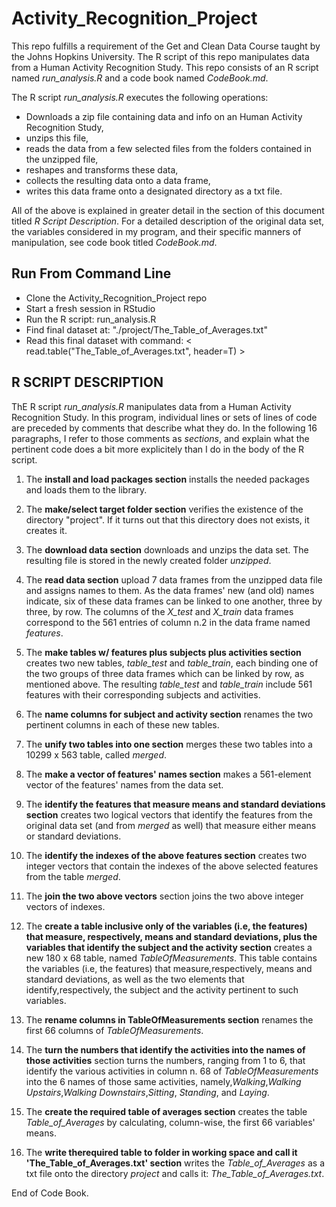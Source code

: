 # Activity_Recognition_Project
This repo fulfills a requirement of the Get and Clean Data Course taught by the Johns Hopkins University. The R script of this repo manipulates data from a Human Activity Recognition Study.
This repo consists of an R script named *run_analysis.R* and a code book named 
*CodeBook.md*.

The R script *run_analysis.R* executes the following operations:

* Downloads a zip file containing data and info on an Human Activity Recognition Study, 
* unzips this file, 
* reads the data from a few selected files from the folders contained in the unzipped
file, 
* reshapes and transforms these data, 
* collects the resulting data onto a data frame, 
* writes this data frame onto a designated directory as a txt file.

All of the above is explained in greater detail in the section of this document titled *R Script Description*. 
For a detailed description of the original data set, the variables considered in my program, and their specific manners of manipulation, see code book titled *CodeBook.md*.

## Run From Command Line

* Clone the Activity_Recognition_Project repo
* Start a fresh session in RStudio
* Run the R script: run_analysis.R
* Find final dataset at: "./project/The_Table_of_Averages.txt"
* Read this final dataset with command: < read.table("The_Table_of_Averages.txt", header=T) >

## R SCRIPT DESCRIPTION

ThE R script *run_analysis.R* manipulates data from a Human Activity Recognition Study.
In this program, individual lines or sets of lines of code are preceded by comments 
that describe what they do. In the following 16 paragraphs, I refer to those comments 
as *sections*, and explain what the pertinent code does a bit more explicitely than 
I do in the body of the R script.

1. The **install and load packages section** installs the needed packages and loads them to 
the library.

2. The **make/select target folder section** verifies the existence of the directory 
"project". If it turns out that this directory does not exists, it creates it.
 
3. The **download data section** downloads and unzips the data set. The resulting file
is stored in the newly created folder *unzipped*.
 
4. The **read data section** upload 7 data frames from the unzipped data file and 
assigns names to them. As the data frames' new (and old) names indicate, six of these
data frames can be linked to one another, three by three, by row. The columns of the 
*X_test* and *X_train* data frames correspond to the 561 entries of column n.2 in 
the data frame named *features*.

5. The **make tables w/ features plus subjects plus activities section** creates two 
new tables, *table_test* and *table_train*, each binding one of the two groups of 
three data frames which can be linked by row, as mentioned above. The resulting 
*table_test* and *table_train* include 561 features with their corresponding subjects 
and activities.

6. The **name columns for subject and activity section** renames the two pertinent 
columns in each of these new tables.

7. The **unify two tables into one section** merges these two tables into a 
10299 x 563 table, called *merged*.

8. The **make a vector of features' names section** makes a 561-element vector of 
the features' names from the data set.

9. The **identify the features that measure means and standard deviations section** 
creates two logical vectors that identify the features from the original data set 
(and from *merged* as well) that measure either means or standard deviations.

10. The **identify the indexes of the above features section** creates two integer 
vectors that contain  the indexes of the above selected features from the table 
*merged*.

11. The **join the two above vectors** section joins the two above integer vectors 
of indexes.

12. The **create a table inclusive only of the variables (i.e, the features) that 
measure, respectively, means and standard deviations, plus the variables that identify the 
subject and the activity section** creates a new 180 x 68 table, named 
*TableOfMeasurements*. This table contains the variables (i.e, the features) that 
measure,respectively, means and standard deviations, as well as the two elements that 
identify,respectively, the subject and the activity pertinent to such variables.

13. The **rename columns in TableOfMeasurements section** renames the first 66 
columns of *TableOfMeasurements*. 

14. The **turn the numbers that identify the activities into the  names of those 
activities** section turns the numbers, ranging from 1 to 6, that identify the various 
activities in column n. 68 of *TableOfMeasurements* into the 6 names of those same 
activities, namely,*Walking*,*Walking Upstairs*,*Walking Downstairs*,*Sitting*,
*Standing*, and *Laying*.

15. The **create the required table of averages section** creates the table 
*Table_of_Averages* by calculating, column-wise, the first 66 variables' means.

16. The **write therequired table to folder in working space and call it 
'The_Table_of_Averages.txt' section** writes the *Table_of_Averages* as a 
txt file onto the directory *project* and calls it: *The_Table_of_Averages.txt*.

End of Code Book.
